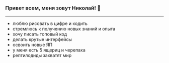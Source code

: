 ### Привет всем, меня зовут Николай! 👋

-----

* люблю рисовать в цифре и кодить
* стремлюсь к получению новых знаний и опыта
* хочу писать топовый код
* делать крутые интерфейсы
* освоить новые ЯП
* у меня есть 5 ящериц и черепаха
* рептилодиды захватят мир 

<!--
**KunPitun/KunPitun** is a ✨ _special_ ✨ repository because its `README.md` (this file) appears on your GitHub profile.

Here are some ideas to get you started:

- 🔭 I’m currently working on ...
- 🌱 I’m currently learning ...
- 👯 I’m looking to collaborate on ...
- 🤔 I’m looking for help with ...
- 💬 Ask me about ...
- 📫 How to reach me: ...
- 😄 Pronouns: ...
- ⚡ Fun fact: ...
-->
